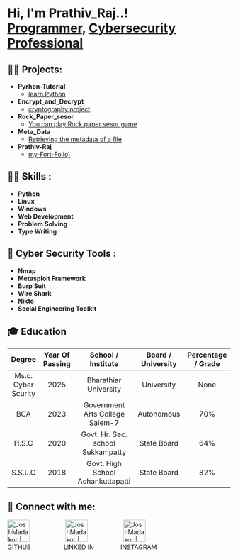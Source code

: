 <h1>Hi, I'm Prathiv_Raj..! <br/><a href="https://github.com/Prathiv-Raj">Programmer</a>, <a href="https://www.linkedin.com/in/prathiv-raj-735a1b260/">Cybersecurity Professional</a></h1>

<h2>👨‍💻 Projects:</h2>

- <b>Pyrhon-Tutorial</b>
  - [learn Python](https://github.com/Prathiv-Raj/python-tutorial)
- <b>Encrypt_and_Decrypt</b>
  - [cryptography project](https://github.com/Prathiv-Raj/Encryt_and_Decrypt)
- <b>Rock_Paper_sesor</b>
  - [You can play Rock paper sesor game](https://github.com/Prathiv-Raj/Rock_Paper_Sesor)
- <b>Meta_Data</b>
  - [Retrieving the metadata of a file](https://github.com/Prathiv-Raj/Meta_Data)
- <b>Prathiv-Raj</b>
  - [my-Fort-Folio)](https://github.com/Prathiv-Raj/Prathiv-Raj)
 
<h2> 🥷🏻 Skills :</h2>

- <b>Python</b>
- <b>Linux</b>
- <b>Windows</b>
- <b>Web Development</b>
- <b>Problem Solving</b>
- <b>Type Writing</b>

<h2> 🔎 Cyber Security Tools :</h2>

- <b>Nmap</b>
- <b>Metasploit Framework</b>
- <b>Burp Suit</b>
- <b>Wire Shark</b>
- <b>Nikto</b>
- <b>Social Engineering Toolkit</b>

<h2>🎓 Education</h2>

| Degree              | Year Of Passing | School / Institute                | Board / University    | Percentage / Grade|
| :---:               |    :----:       |      :---:                        |  :---:                | :---:             |
| Ms.c. Cyber Scurity | 2025            | Bharathiar University             | University            | None              |
| BCA                 | 2023            | Government Arts College Salem-7   | Autonomous            | 70%               |
| H.S.C               | 2020            | Govt. Hr. Sec. school Sukkampatty | State Board           | 64%               |
| S.S.L.C             | 2018            | Govt. High School Achankuttapatti | State Board           | 82%               | 

<h2> 🤳 Connect with me:</h2>

[<img  alt="JoshMadakor | YouTube" width="50px" src="https://cdn.jsdelivr.net/npm/simple-icons@v3/icons/github.svg" />][youtube]&ensp;&ensp;&ensp;&ensp;&ensp;&ensp;&ensp;&ensp;&ensp;&ensp;&ensp;
 [<img  alt="JoshMadakor | LinkedIn" width="50px" src="https://cdn.jsdelivr.net/npm/simple-icons@v3/icons/linkedin.svg" />][linkedin]&ensp;&ensp;&ensp;&ensp;&ensp;&ensp;&ensp;&ensp;&ensp;&ensp;&ensp;
[<img alt="JoshMadakor | Instagram" width="50px" src="https://cdn.jsdelivr.net/npm/simple-icons@v3/icons/instagram.svg" />][instagram]
<br>GITHUB&ensp;&ensp;&ensp;&ensp;&ensp;&ensp;&ensp;&ensp;&ensp;&ensp;  LINKED IN&ensp;&ensp;&ensp;&ensp;&ensp;&ensp;&ensp;&ensp;   INSTAGRAM


[youtube]: https://github.com/Prathiv-Raj
[instagram]: https://www.instagram.com/_raider__raj_/
[linkedin]: https://www.linkedin.com/in/prathiv-raj-735a1b260/

<!--
**joshmadakor1/joshmadakor1** is a ✨ _special_ ✨ repository because its `README.md` (this file) appears on your GitHub profile.

Here are some ideas to get you started:

- 🔭 I’m currently working on ...
- 🌱 I’m currently learning ...
- 👯 I’m looking to collaborate on ...
- 🤔 I’m looking for help with ...
- 💬 Ask me about ...
- 📫 How to reach me: ...
- 😄 Pronouns: ...
- ⚡ Fun fact: ...
-->
